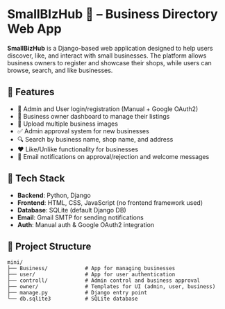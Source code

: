 # SmallBIzHub 🏪 – Business Directory Web App

**SmallBizHub** is a Django-based web application designed to help users discover, like, and interact with small businesses. The platform allows business owners to register and showcase their shops, while users can browse, search, and like businesses.

## 🚀 Features

- 🔐 Admin and User login/registration (Manual + Google OAuth2)
- 🏬 Business owner dashboard to manage their listings
- 📸 Upload multiple business images
- ✅ Admin approval system for new businesses
- 🔍 Search by business name, shop name, and address
- ❤️ Like/Unlike functionality for businesses
- 📧 Email notifications on approval/rejection and welcome messages

## 🧩 Tech Stack

- **Backend**: Python, Django
- **Frontend**: HTML, CSS, JavaScript (no frontend framework used)
- **Database**: SQLite (default Django DB)
- **Email**: Gmail SMTP for sending notifications
- **Auth**: Manual auth & Google OAuth2 integration

## 📂 Project Structure

```
mini/
├── Business/            # App for managing businesses
├── user/                # App for user authentication
├── controll/            # Admin control and business approval
├── owner/               # Templates for UI (admin, user, business)
├── manage.py            # Django entry point
└── db.sqlite3           # SQLite database
```
